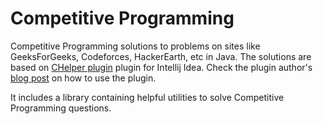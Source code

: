 # Competitive Programming

Competitive Programming solutions to problems on sites like GeeksForGeeks, Codeforces, HackerEarth, etc in Java. The solutions are based on [
CHelper plugin](https://plugins.jetbrains.com/plugin/7091-chelper) plugin for Intellij Idea. Check the plugin author's [blog post](http://codeforces.com/blog/entry/3273)  on how to use the plugin.

It includes a library containing helpful utilities to solve Competitive Programming questions.
